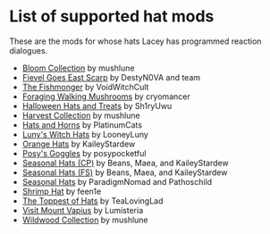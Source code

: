 # List of supported hat mods

These are the mods for whose hats Lacey has programmed reaction dialogues.

* [Bloom Collection](https://ko-fi.com/s/b25ce4ae02) by mushlune
* [Fievel Goes East Scarp](https://www.nexusmods.com/stardewvalley/mods/17315) by DestyN0VA and team
* [The Fishmonger](https://www.nexusmods.com/stardewvalley/mods/16326) by VoidWitchCult
* [Foraging Walking Mushrooms](https://www.nexusmods.com/stardewvalley/mods/24354) by cryomancer
* [Halloween Hats and Treats](https://www.nexusmods.com/stardewvalley/mods/28907) by Sh1ryUwu
* [Harvest Collection](https://ko-fi.com/s/24ab745815) by mushlune
* [Hats and Horns](https://www.nexusmods.com/stardewvalley/mods/17405) by PlatinumCats
* [Luny's Witch Hats](https://www.nexusmods.com/stardewvalley/mods/25195) by LooneyLuny
* [Orange Hats](https://www.nexusmods.com/stardewvalley/mods/28379) by KaileyStardew
* [Posy's Goggles](https://www.nexusmods.com/stardewvalley/mods/32940) by posypocketful
* [Seasonal Hats (CP)](https://www.nexusmods.com/stardewvalley/mods/25060) by Beans, Maea, and KaileyStardew
* [Seasonal Hats (FS)](https://www.nexusmods.com/stardewvalley/mods/13682) by Beans, Maea, and KaileyStardew
* [Seasonal Hats](https://www.nexusmods.com/stardewvalley/mods/2982) by ParadigmNomad and Pathoschild
* [Shrimp Hat](https://www.nexusmods.com/stardewvalley/mods/30576) by feen1e
* [The Toppest of Hats](https://www.nexusmods.com/stardewvalley/mods/26293) by TeaLovingLad
* [Visit Mount Vapius](https://www.nexusmods.com/stardewvalley/mods/9600) by Lumisteria
* [Wildwood Collection](https://ko-fi.com/s/ce9ae95a79) by mushlune
